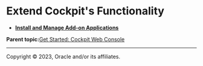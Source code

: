 # Extend Cockpit's Functionality

-   **[Install and Manage Add-on Applications](../topics/manage_add_on_applications.md)**  


**Parent topic:**[Get Started: Cockpit Web Console](../topics/cockpit-install.md)

---

Copyright © 2023, Oracle and/or its affiliates.

